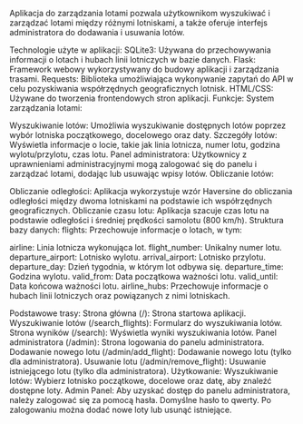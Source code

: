 Aplikacja do zarządzania lotami pozwala użytkownikom wyszukiwać i zarządzać lotami między różnymi lotniskami, a także oferuje interfejs administratora do dodawania i usuwania lotów.

Technologie użyte w aplikacji:
SQLite3: Używana do przechowywania informacji o lotach i hubach linii lotniczych w bazie danych.
Flask: Framework webowy wykorzystywany do budowy aplikacji i zarządzania trasami.
Requests: Biblioteka umożliwiająca wykonywanie zapytań do API w celu pozyskiwania współrzędnych geograficznych lotnisk.
HTML/CSS: Używane do tworzenia frontendowych stron aplikacji.
Funkcje:
System zarządzania lotami:

Wyszukiwanie lotów: Umożliwia wyszukiwanie dostępnych lotów poprzez wybór lotniska początkowego, docelowego oraz daty.
Szczegóły lotów: Wyświetla informacje o locie, takie jak linia lotnicza, numer lotu, godzina wylotu/przylotu, czas lotu.
Panel administratora: Użytkownicy z uprawnieniami administracyjnymi mogą zalogować się do panelu i zarządzać lotami, dodając lub usuwając wpisy lotów.
Obliczanie lotów:

Obliczanie odległości: Aplikacja wykorzystuje wzór Haversine do obliczania odległości między dwoma lotniskami na podstawie ich współrzędnych geograficznych.
Obliczanie czasu lotu: Aplikacja szacuje czas lotu na podstawie odległości i średniej prędkości samolotu (800 km/h).
Struktura bazy danych:
flights: Przechowuje informacje o lotach, w tym:

airline: Linia lotnicza wykonująca lot.
flight_number: Unikalny numer lotu.
departure_airport: Lotnisko wylotu.
arrival_airport: Lotnisko przylotu.
departure_day: Dzień tygodnia, w którym lot odbywa się.
departure_time: Godzina wylotu.
valid_from: Data początkowa ważności lotu.
valid_until: Data końcowa ważności lotu.
airline_hubs: Przechowuje informacje o hubach linii lotniczych oraz powiązanych z nimi lotniskach.

Podstawowe trasy:
Strona główna (/): Strona startowa aplikacji.
Wyszukiwanie lotów (/search_flights): Formularz do wyszukiwania lotów.
Strona wyników (/search): Wyświetla wyniki wyszukiwania lotów.
Panel administratora (/admin): Strona logowania do panelu administratora.
Dodawanie nowego lotu (/admin/add_flight): Dodawanie nowego lotu (tylko dla administratora).
Usuwanie lotu (/admin/remove_flight): Usuwanie istniejącego lotu (tylko dla administratora).
Użytkowanie:
Wyszukiwanie lotów:
Wybierz lotnisko początkowe, docelowe oraz datę, aby znaleźć dostępne loty.
Admin Panel:
Aby uzyskać dostęp do panelu administratora, należy zalogować się za pomocą hasła. Domyślne hasło to qwerty.
Po zalogowaniu można dodać nowe loty lub usunąć istniejące.
